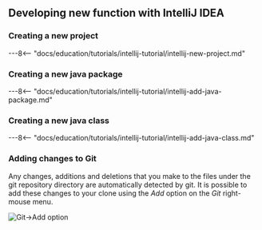 <!-- SPDX-License-Identifier: CC-BY-4.0 -->
<!-- Copyright Contributors to the ODPi Egeria project 2020. -->

## Developing new function with IntelliJ IDEA


### Creating a new project

---8<-- "docs/education/tutorials/intellij-tutorial/intellij-new-project.md"

### Creating a new java package

---8<-- "docs/education/tutorials/intellij-tutorial/intellij-add-java-package.md"

### Creating a new java class

---8<-- "docs/education/tutorials/intellij-tutorial/intellij-add-java-class.md"

### Adding changes to Git

Any changes, additions and deletions that you make to the files under the git repository directory are automatically detected by git.  It is possible to add these changes to your clone using the *Add* option on the *Git* right-mouse menu.

![Git->Add option](intellij-git-add-option.png) 



